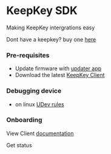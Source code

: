 # KeepKey SDK

Making KeepKey intergrations easy

Dont have a keepkey?
 buy one [here](https://keepkey.myshopify.com/)


### Pre-requisites
* Update firmware with [updater app](https://beta.shapeshift.com/updater-download)
* Download the latest [KeepKey Client](https://github.com/keepkey/keepkey-client/releases/latest)


### Debugging device
* on linux [UDev rules](https://github.com/keepkey/udev-rules)



### Onboarding

View Client [documentation](http://localhost:1646/docs) 

Get status

```

```


